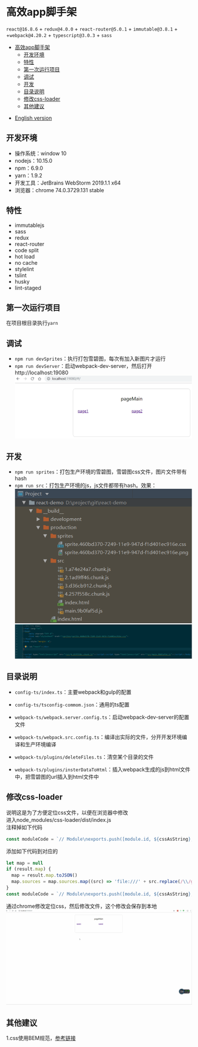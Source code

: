 # 高效app脚手架
`react@16.8.6` + `redux@4.0.0` + `react-router@5.0.1` + `immutable@3.8.1` + +`webpack@4.20.2` + `typescript@3.0.3` + `sass` 

<!-- toc -->
- [高效app脚手架](#%E9%AB%98%E6%95%88app%E8%84%9A%E6%89%8B%E6%9E%B6)
  - [开发环境](#%E5%BC%80%E5%8F%91%E7%8E%AF%E5%A2%83)
  - [特性](#%E7%89%B9%E6%80%A7)
  - [第一次运行项目](#%E7%AC%AC%E4%B8%80%E6%AC%A1%E8%BF%90%E8%A1%8C%E9%A1%B9%E7%9B%AE)
  - [调试](#%E8%B0%83%E8%AF%95)
  - [开发](#%E5%BC%80%E5%8F%91)
  - [目录说明](#%E7%9B%AE%E5%BD%95%E8%AF%B4%E6%98%8E)
  - [修改css-loader](#%E4%BF%AE%E6%94%B9css-loader)
  - [其他建议](#%E5%85%B6%E4%BB%96%E5%BB%BA%E8%AE%AE)
<!-- tocstop -->

- [English version](./README.md)  
## 开发环境
- 操作系统：window 10
- nodejs：10.15.0
- npm：6.9.0
- yarn：1.9.2
- 开发工具：JetBrains WebStorm 2019.1.1 x64
- 浏览器：chrome 74.0.3729.131 stable

## 特性
- immutablejs
- sass
- redux
- react-router
- code split
- hot load
- no cache
- stylelint
- tslint
- husky
- lint-staged

## 第一次运行项目
在项目根目录执行`yarn`

## 调试
- `npm run devSprites`：执行打包雪碧图，每次有加入新图片才运行
- `npm run devServer`：启动webpack-dev-server，然后打开 http://localhost:19080  
![](__resource__/3.png)

## 开发
- `npm run sprites`：打包生产环境的雪碧图，雪碧图css文件，图片文件带有hash
- `npm run src`：打包生产环境的js，js文件都带有hash。效果：  
![](__resource__/1.png)  
![](__resource__/2.png)

## 目录说明
- `config-ts/index.ts`：主要webpack和gulp的配置
- `config-ts/tsconfig-commom.json`：通用的ts配置

- `webpack-ts/webpack.server.config.ts`：启动webpack-dev-server的配置文件
- `webpack-ts/webpack.src.config.ts`：编译出实际的文件，分开开发环境编译和生产环境编译

- `webpack-ts/plugins/deleteFiles.ts`：清空某个目录的文件
- `webpack-ts/plugins/insterDataToHtml`：插入webpack生成的js到html文件中，把雪碧图的url插入到html文件中

## 修改css-loader
说明这是为了方便定位css文件，以便在浏览器中修改  
进入node_modules/css-loader/dist/index.js  
注释掉如下代码  
```javascript
const moduleCode = `// Module\nexports.push([module.id, ${cssAsString}, ""${result.map ? `,${result.map}` : ''}]);\n\n`;
```

添加如下代码到对应的  
```javascript
let map = null
if (result.map) {
  map = result.map.toJSON()
  map.sources = map.sources.map((src) => 'file:///' + src.replace(/\\/g,'/'))
}
const moduleCode = `// Module\nexports.push([module.id, ${cssAsString}, ""${result.map ? `,${JSON.stringify(map)}` : ''}]);\n\n`;
```

通过chrome修改定位css，然后修改文件，这个修改会保存到本地  
![](__resource__/sass.gif)

## 其他建议
1.css使用BEM规范，[参考链接](https://seesparkbox.com/foundry/bem_by_example)